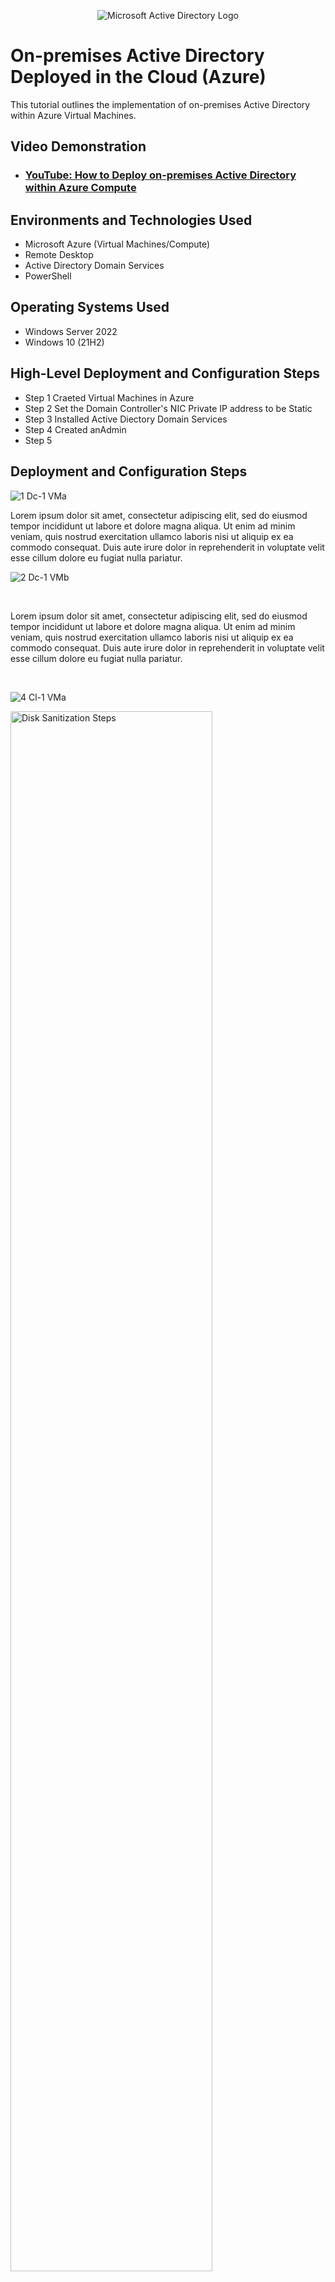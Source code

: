 <p align="center">
<img src="https://i.imgur.com/pU5A58S.png" alt="Microsoft Active Directory Logo"/>
</p>

<h1>On-premises Active Directory Deployed in the Cloud (Azure)</h1>
This tutorial outlines the implementation of on-premises Active Directory within Azure Virtual Machines.<br />


<h2>Video Demonstration</h2>

- ### [YouTube: How to Deploy on-premises Active Directory within Azure Compute](https://www.youtube.com)

<h2>Environments and Technologies Used</h2>

- Microsoft Azure (Virtual Machines/Compute)
- Remote Desktop
- Active Directory Domain Services
- PowerShell

<h2>Operating Systems Used </h2>

- Windows Server 2022
- Windows 10 (21H2)

<h2>High-Level Deployment and Configuration Steps</h2>

- Step 1 Craeted Virtual Machines in Azure
- Step 2 Set the Domain Controller's NIC Private IP address to be Static
- Step 3 Installed Active Diectory Domain Services
- Step 4 Created anAdmin
- Step 5  

<h2>Deployment and Configuration Steps</h2>


 ![1 Dc-1 VMa](https://github.com/waleoyecc/configure-ad/assets/140360882/d77bea9b-ca43-45f2-aaac-8f9e3cca0e4a)

  Lorem ipsum dolor sit amet, consectetur adipiscing elit, sed do eiusmod tempor incididunt ut labore et dolore magna aliqua. Ut enim ad minim veniam, quis nostrud exercitation ullamco laboris nisi ut aliquip ex ea commodo consequat. Duis aute irure dolor in reprehenderit in voluptate velit esse cillum dolore eu fugiat nulla pariatur.


   ![2 Dc-1 VMb](https://github.com/waleoyecc/configure-ad/assets/140360882/8df9e69c-0e03-4650-8240-8150782a516f)

</p>
<br />

</p>
<p>
Lorem ipsum dolor sit amet, consectetur adipiscing elit, sed do eiusmod tempor incididunt ut labore et dolore magna aliqua. Ut enim ad minim veniam, quis nostrud exercitation ullamco laboris nisi ut aliquip ex ea commodo consequat. Duis aute irure dolor in reprehenderit in voluptate velit esse cillum dolore eu fugiat nulla pariatur.
</p>
<br />

 ![4 Cl-1 VMa](https://github.com/waleoyecc/configure-ad/assets/140360882/c9f25acc-9f05-484f-a0f1-f1486870c922)

<p>
<img src="https://i.imgur.com/DJmEXEB.png" height="80%" width="80%" alt="Disk Sanitization Steps"/>
</p>
<p>
Lorem ipsum dolor sit amet, consectetur adipiscing elit, sed do eiusmod tempor incididunt ut labore et dolore magna aliqua. Ut enim ad minim veniam, quis nostrud exercitation ullamco laboris nisi ut aliquip ex ea commodo consequat. Duis aute irure dolor in reprehenderit in voluptate velit esse cillum dolore eu fugiat nulla pariatur.
</p>
<br /> 

   ![6 Cl-1 VMc](https://github.com/waleoyecc/configure-ad/assets/140360882/88f2b939-1f3a-4855-b4c6-d76ae017a807)
   Lorem ipsum dolor sit amet, consectetur adipiscing elit, sed do eiusmod tempor incididunt ut labore et dolore magna aliqua. Ut enim ad minim veniam, quis nostrud exercitation ullamco laboris nisi ut aliquip ex ea commodo consequat.
  ![Nvm Dc server mgr AD instld](https://github.com/waleoyecc/configure-ad/assets/140360882/150963a0-9a22-42bc-baba-b9c92b139ef5)
  
 ![Nvm Dom name creating users](https://github.com/waleoyecc/configure-ad/assets/140360882/b8f0574e-981c-4342-9c12-fb1818df23df
 Lorem ipsum dolor sit amet, consectetur adipiscing elit, sed do eiusmod tempor incididunt ut labore et dolore magna aliqua. Ut enim ad minim veniam, quis nostrud exercitation ullamco laboris nisi ut aliquip ex ea commodo consequat.
 ![Wale Ad new users adm staf](https://github.com/waleoyecc/configure-ad/assets/140360882/83acc177-1568-418b-8414-4e5731a5d556)
 Lorem ipsum dolor sit amet, consectetur adipiscing elit, sed do eiusmod tempor incididunt ut labore et dolore magna aliqua. Ut enim ad minim veniam, quis nostrud exercitation ullamco laboris nisi ut aliquip ex ea commodo consequat.
 ![Wale-Ad](https://github.com/waleoyecc/configure-ad/assets/140360882/43a86d38-f856-485d-bc6e-eee3c1729787)
  Logged in to Remote Desktop after Active Directory Configuration. dolor sit amet, consectetur adipiscing elit, sed do eiusmod tempor incididunt ut labore et dolore magna aliqua. Ut enim ad minim veniam, quis nostrud exercitation ullamco laboris nisi ut aliquip ex ea commodo consequat.

